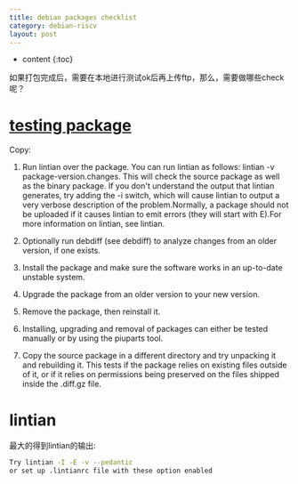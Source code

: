 ```yaml
---
title: debian packages checklist
category: debian-riscv
layout: post
---
```

* content
{:toc}

如果打包完成后，需要在本地进行测试ok后再上传ftp，那么，需要做哪些check呢？

# [testing package](https://www.debian.org/doc/manuals/developers-reference/pkgs.html#testing-the-package)

Copy:

1. Run lintian over the package. You can run lintian as follows: lintian -v package-version.changes. This will check the source package as well as the binary package. If you don't understand the output that lintian generates, try adding the -i switch, which will cause lintian to output a very verbose description of the problem.Normally, a package should not be uploaded if it causes lintian to emit errors (they will start with E).For more information on lintian, see lintian.

2. Optionally run debdiff (see debdiff) to analyze changes from an older version, if one exists.

3. Install the package and make sure the software works in an up-to-date unstable system.

4. Upgrade the package from an older version to your new version.

5. Remove the package, then reinstall it.

6. Installing, upgrading and removal of packages can either be tested manually or by using the piuparts tool.

7. Copy the source package in a different directory and try unpacking it and rebuilding it. This tests if the package relies on existing files outside of it, or if it relies on permissions being preserved on the files shipped inside the .diff.gz file.

# lintian
最大的得到lintian的输出:
```bash
Try lintian -I -E -v --pedantic
or set up .lintianrc file with these option enabled
```